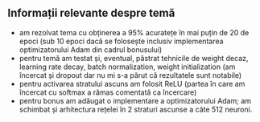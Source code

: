 ## Informații relevante despre temă ##

* am rezolvat tema cu obținerea a 95% acuratețe în mai puțin de 20 de epoci (sub 10 epoci dacă se folosește inclusiv implementarea optimizatorului Adam din cadrul bonusului)
* pentru temă am testat și, eventual, păstrat tehnicile de weight decaz, learning rate decay, batch normalization, weight initialization (am încercat și dropout dar nu mi s-a părut că rezultatele sunt notabile) 
* pentru activarea stratului ascuns am folosit ReLU (partea în care am încercat cu softmax a rămas comentată ca încercare)
* pentru bonus am adăugat o implementare a optimizatorului Adam; am schimbat și arhitectura rețelei în 2 straturi ascunse a câte 512 neuroni.
